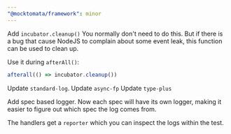 ```yaml
---
"@mocktomata/framework": minor
---
```


Add `incubator.cleanup()`
You normally don't need to do this.
But if there is a bug that cause NodeJS to complain about some event leak,
this function can be used to clean up.

Use it during `afterAll()`:

```ts
afterall(() => incubator.cleanup())
```

Update `standard-log`.
Update `async-fp`
Update `type-plus`

Add spec based logger.
Now each spec will have its own logger,
making it easier to figure out which spec the log comes from.

The handlers get a `reporter` which you can inspect the logs within the test.
